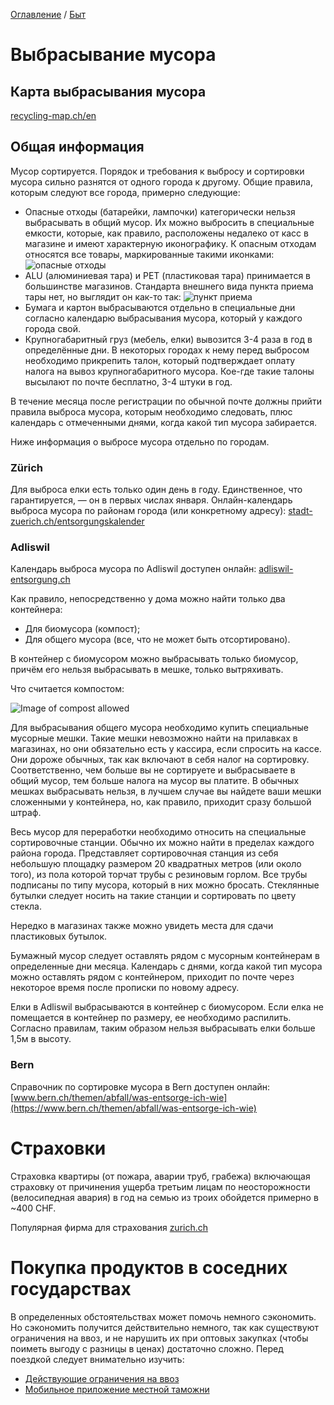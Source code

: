 [Оглавление](/faq/) / [Быт](/faq/docs/Быт.html)

# Выбрасывание мусора

## Карта выбрасывания мусора
[recycling-map.ch/en](https://recycling-map.ch/en/)

## Общая информация
Мусор сортируется. Порядок и требования к выбросу и сортировки мусора сильно разнятся от одного города к другому. Общие правила, которым следуют все города, примерно следующие:
* Опасные отходы (батарейки, лампочки) категорически нельзя выбрасывать в общий мусор. Их можно выбросить в специальные емкости, которые, как правило, расположены недалеко от касс в магазине и имеют характерную иконографику. К опасным отходам относятся все товары, маркированные такими иконками:
    ![опасные отходы](../img/dangerous_junk.jpg)
* ALU (алюминиевая тара) и PET (пластиковая тара) принимается в большинстве магазинов. Стандарта внешнего вида пункта приема тары нет, но выглядит он как-то так:
    ![пункт приема](../img/alu_pet_disposal.jpg)
* Бумага и картон выбрасываются отдельно в специальные дни согласно календарю выбрасывания мусора, который у каждого города свой.
* Крупногабаритный груз (мебель, елки) вывозится 3-4 раза в год в определённые дни. В некоторых городах к нему перед выбросом необходимо прикрепить талон, который подтверждает оплату налога на вывоз крупногабаритного мусора. Кое-где такие талоны высылают по почте бесплатно, 3-4 штуки в год.

В течение месяца после регистрации по обычной почте должны прийти правила выброса мусора, которым необходимо следовать, плюс календарь с отмеченными днями, когда какой тип мусора забирается.

Ниже информация о выбросе мусора отдельно по городам.

### Zürich
Для выброса елки есть только один день в году. Единственное, что гарантируется, — он в первых числах января. Онлайн-календарь выброса мусора по районам города (или конкретному адресу): [stadt-zuerich.ch/entsorgungskalender](https://www.stadt-zuerich.ch/entsorgungskalender)

### Adliswil
Календарь выброса мусора по Adliswil доступен онлайн: [adliswil-entsorgung.ch](https://adliswil-entsorgung.ch)

Как правило, непосредственно у дома можно найти только два контейнера:
* Для биомусора (компост);
* Для общего мусора (все, что не может быть отсортировано).

В контейнер с биомусором можно выбрасывать только биомусор, причём его нельзя выбрасывать в мешке, только вытряхивать.

Что считается компостом:

![Image of compost allowed](../img/compost_allowed.jpg)

Для выбрасывания общего мусора необходимо купить специальные мусорные мешки. Такие мешки невозможно найти на прилавках в магазинах, но они обязательно есть у кассира, если спросить на кассе. Они дороже обычных, так как включают в себя налог на сортировку. Соответственно, чем больше вы не сортируете и выбрасываете в общий мусор, тем больше налога на мусор вы платите. В обычных мешках выбрасывать нельзя, в лучшем случае вы найдете ваши мешки сложенными у контейнера, но, как правило, приходит сразу большой штраф.

Весь мусор для переработки необходимо относить на специальные сортировочные станции. Обычно их можно найти в пределах каждого района города. Представляет сортировочная станция из себя небольшую площадку размером 20 квадратных метров (или около того), из пола которой торчат трубы с резиновым горлом. Все трубы подписаны по типу мусора, который в них можно бросать. Стеклянные бутылки следует носить на такие станции и сортировать по цвету стекла.

Нередко в магазинах также можно увидеть места для сдачи пластиковых бутылок.

Бумажный мусор следует оставлять рядом с мусорным контейнерам в определенные дни месяца. Календарь с днями, когда какой тип мусора можно оставлять рядом с контейнером, приходит по почте через некоторое время после прописки по новому адресу.

Елки в Adliswil выбрасываются в контейнер с биомусором. Если елка не помещается в контейнер по размеру, ее необходимо распилить. Согласно правилам, таким образом нельзя выбрасывать елки больше 1,5м в высоту.

### Bern
Справочник по сортировке мусора в Bern доступен онлайн: [www.bern.ch/themen/abfall/was-entsorge-ich-wie](https://www.bern.ch/themen/abfall/was-entsorge-ich-wie)


# Страховки
Страховка квартиры (от пожара, аварии труб, грабежа) включающая страховку от причинения ущерба третьим лицам по неосторожности (велосипедная авария) в год на семью из троих обойдется примерно в ~400 CHF.

Популярная фирма для страхования [zurich.ch](https://www.zurich.ch/de/privat)

# Покупка продуктов в соседних государствах
В определенных обстоятельствах может помочь немного сэкономить. Но сэкономить получится действительно немного, так как существуют ограничения на ввоз, и не нарушить их при оптовых закупках (чтобы поиметь выгоду с разницы в ценах) достаточно сложно. Перед поездкой следует внимательно изучить:
* [Действующие ограничения на ввоз](https://www.ezv.admin.ch/ezv/en/home/information-individuals/travel-and-purchases--allowances-and-duty-free-limit/importation-into-switzerland/duty-free-allowances--foodstuffs--alcohol-and-tobacco.html)
* [Мобильное приложение местной таможни](https://play.google.com/store/apps/details?id=ch.fugu.ZollApp)
